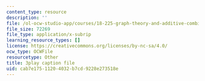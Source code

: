 ```yaml
---
content_type: resource
description: ''
file: /ol-ocw-studio-app/courses/18-225-graph-theory-and-additive-combinatorics-fall-2023/YAo1sd4kuOQ_captions.vtt
file_size: 72269
file_type: application/x-subrip
learning_resource_types: []
license: https://creativecommons.org/licenses/by-nc-sa/4.0/
ocw_type: OCWFile
resourcetype: Other
title: 3play caption file
uid: cab7e175-1120-4032-b7cd-9228e273518e
---
```

